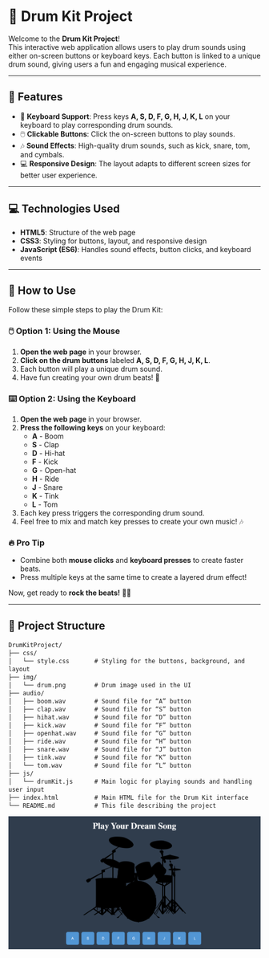 # 🥁 **Drum Kit Project**

Welcome to the **Drum Kit Project**!  
This interactive web application allows users to play drum sounds using either on-screen buttons or keyboard keys. Each button is linked to a unique drum sound, giving users a fun and engaging musical experience.  

---

## 🚀 **Features**
- 🎹 **Keyboard Support**: Press keys **A, S, D, F, G, H, J, K, L** on your keyboard to play corresponding drum sounds.  
- 🖱️ **Clickable Buttons**: Click the on-screen buttons to play sounds.  
- 🎶 **Sound Effects**: High-quality drum sounds, such as kick, snare, tom, and cymbals.  
- 💻 **Responsive Design**: The layout adapts to different screen sizes for better user experience.  

---

## 💻 **Technologies Used**
- **HTML5**: Structure of the web page  
- **CSS3**: Styling for buttons, layout, and responsive design  
- **JavaScript (ES6)**: Handles sound effects, button clicks, and keyboard events  

---

## 🎉 **How to Use**

Follow these simple steps to play the Drum Kit:  

### 🖱️ **Option 1: Using the Mouse**
1. **Open the web page** in your browser.  
2. **Click on the drum buttons** labeled **A, S, D, F, G, H, J, K, L**.  
3. Each button will play a unique drum sound.  
4. Have fun creating your own drum beats! 🥁  

### ⌨️ **Option 2: Using the Keyboard**
1. **Open the web page** in your browser.  
2. **Press the following keys** on your keyboard:  
   - **A** - Boom  
   - **S** - Clap  
   - **D** - Hi-hat  
   - **F** - Kick  
   - **G** - Open-hat  
   - **H** - Ride  
   - **J** - Snare  
   - **K** - Tink  
   - **L** - Tom  
3. Each key press triggers the corresponding drum sound.  
4. Feel free to mix and match key presses to create your own music! 🎶  

### 🔥 **Pro Tip**
- Combine both **mouse clicks** and **keyboard presses** to create faster beats.  
- Press multiple keys at the same time to create a layered drum effect!  

Now, get ready to **rock the beats!** 🎸🎶  

---

## 📂 **Project Structure**
```
DrumKitProject/
├── css/
│   └── style.css       # Styling for the buttons, background, and layout
├── img/
│   └── drum.png        # Drum image used in the UI
├── audio/
│   ├── boom.wav        # Sound file for “A” button
│   ├── clap.wav        # Sound file for “S” button
│   ├── hihat.wav       # Sound file for “D” button
│   ├── kick.wav        # Sound file for “F” button
│   ├── openhat.wav     # Sound file for “G” button
│   ├── ride.wav        # Sound file for “H” button
│   ├── snare.wav       # Sound file for “J” button
│   ├── tink.wav        # Sound file for “K” button
│   └── tom.wav         # Sound file for “L” button
├── js/
│   └── drumKit.js      # Main logic for playing sounds and handling user input
├── index.html          # Main HTML file for the Drum Kit interface
└── README.md           # This file describing the project
```
![Screenshots](img/Page-1.png)

